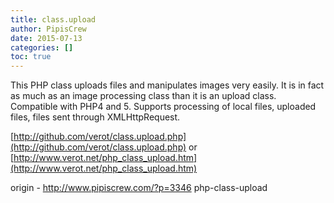 ```yaml
---
title: class.upload
author: PipisCrew
date: 2015-07-13
categories: []
toc: true
---
```


This PHP class uploads files and manipulates images very easily. It is in fact as much as an image processing class than it is an upload class. Compatible with PHP4 and 5. Supports processing of local files, uploaded files, files sent through XMLHttpRequest.

[http://github.com/verot/class.upload.php](http://github.com/verot/class.upload.php)
or
[http://www.verot.net/php_class_upload.htm](http://www.verot.net/php_class_upload.htm)

origin - http://www.pipiscrew.com/?p=3346 php-class-upload